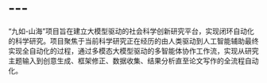 # ---
“九如-山海”项目旨在建立大模型驱动的社会科学创新研究平台，实现闭环自动化的科学研究。项目聚焦于当前科学研究正在经历的由人类驱动到人工智能辅助最终实现全自动化的过程，通过多模态大模型驱动的多智能体协作工作流，实现从研究主题输入到创意生成、框架修正、数据收集、结果分析直至论文写作的全流程自动化。

